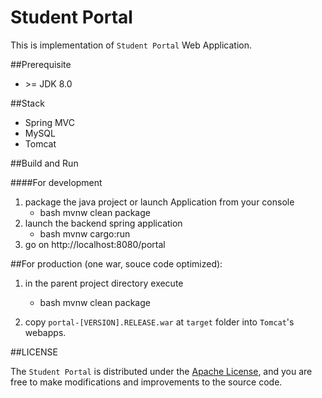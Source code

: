 # Student Portal
 
This is implementation of `Student Portal` Web Application. 

##Prerequisite
- \>= JDK 8.0

##Stack
- Spring MVC
- MySQL
- Tomcat

##Build and Run

####For development

1. package the java project or launch Application from your console
    * bash mvnw clean package 
2. launch the backend spring application
    * bash mvnw cargo:run
3. go on http://localhost:8080/portal

##For production (one war, souce code optimized):

1. in the parent project directory execute
    * bash mvnw clean package 

2. copy `portal-[VERSION].RELEASE.war` at `target` folder into `Tomcat`'s webapps. 

##LICENSE

The `Student Portal` is distributed under the [Apache License](https://bitbucket.org/lvncnt/licenses/raw/master/LICENSE), and you are free to make modifications and improvements to the source code.